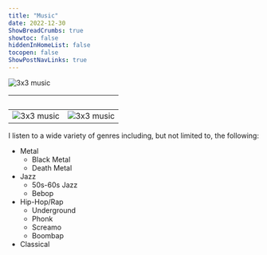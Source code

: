 ```yaml
---
title: "Music"
date: 2022-12-30
ShowBreadCrumbs: true 
showtoc: false 
hiddenInHomeList: false
tocopen: false
ShowPostNavLinks: true
---
```


![3x3 music](3x3music1200.jpg)

⠀ | ⠀
:---:|:---:
![3x3 music](3x3music600.jpg) | ![3x3 music](3x3music600.jpg)

I listen to a wide variety of genres including, but not limited to, the following:
- Metal
    - Black Metal
    - Death Metal
- Jazz
    - 50s-60s Jazz
    - Bebop
- Hip-Hop/Rap
    - Underground
    - Phonk
    - Screamo
    - Boombap
- Classical
